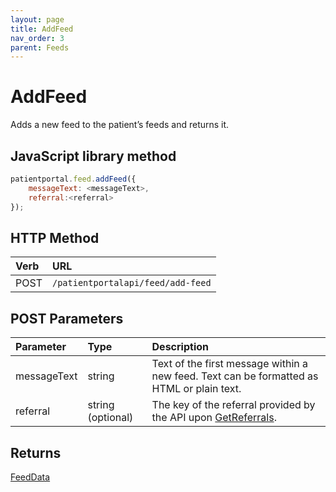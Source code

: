 ```yaml
---
layout: page
title: AddFeed
nav_order: 3
parent: Feeds
---
```


# AddFeed

Adds a new feed to the patient’s feeds and returns it.

## JavaScript library method

```javascript
patientportal.feed.addFeed({
    messageText: <messageText>,
    referral:<referral>
});
```

## HTTP Method

| Verb | URL                                               |
|:-----|:--------------------------------------------------|
| POST | `/patientportalapi/feed/add-feed` |

## POST Parameters

| Parameter | Type   | Description                                                 |
|:----------|:-------|:------------------------------------------------------------|
| messageText | string | Text of the first message within a new feed. Text can be formatted as HTML or plain text. |
| referral | string (optional) | The key of the referral provided by the API upon [GetReferrals](../referrals/getreferrals). |

## Returns

[FeedData](../objects-and-data-types/feeddata)
